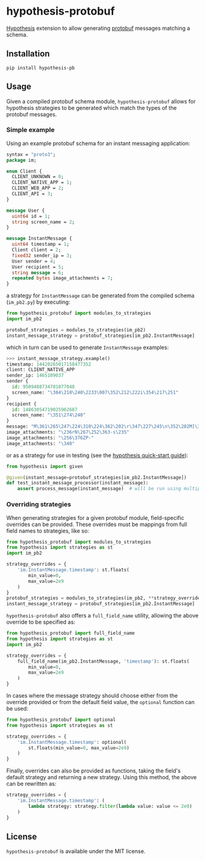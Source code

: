 # hypothesis-protobuf
[Hypothesis](http://hypothesis.works/) extension to allow generating [protobuf](https://developers.google.com/protocol-buffers/) messages matching a schema.

## Installation
```
pip install hypothesis-pb
```

## Usage
Given a compiled protobuf schema module, `hypothesis-protobuf` allows for hypothesis strategies to be generated which match the types of the protobuf messages.

### Simple example
Using an example protobuf schema for an instant messaging application:
```proto
syntax = "proto3";
package im;

enum Client {
  CLIENT_UNKNOWN = 0;
  CLIENT_NATIVE_APP = 1;
  CLIENT_WEB_APP = 2;
  CLIENT_API = 3;
}

message User {
  uint64 id = 1;
  string screen_name = 2;
}

message InstantMessage {
  uint64 timestamp = 1;
  Client client = 2;
  fixed32 sender_ip = 3;
  User sender = 4;
  User recipient = 5;
  string message = 6;
  repeated bytes image_attachments = 7;
}
```
a strategy for `InstantMessage` can be generated from the compiled schema (`im_pb2.py`) by executing:
```python
from hypothesis_protobuf import modules_to_strategies
import im_pb2

protobuf_strategies = modules_to_strategies(im_pb2)
instant_message_strategy = protobuf_strategies[im_pb2.InstantMessage]
```
which in turn can be used to generate `InstantMessage` examples:
```python
>>> instant_message_strategy.example()
timestamp: 14420265017158477352
client: CLIENT_NATIVE_APP
sender_ip: 1465109037
sender {
  id: 9509488734701077048
  screen_name: "\364\210\240\2233\007\352\212\222i\354\217\251"
}
recipient {
  id: 14863054719025962687
  screen_name: "\351\274\240"
}
message: "M\361\265\247\224\310\224\362\202\r\347\227\245\n\352\202M]\361\253\237\2700"
image_attachments: "\236rN\267\252\363-s\235"
image_attachments: "\256\376ZP-"
image_attachments: "\340"

```
or as a strategy for use in testing (see the [hypothesis quick-start guide](https://hypothesis.readthedocs.io/en/latest/quickstart.html)):
```python
from hypothesis import given

@given(instant_message=protobuf_strategies[im_pb2.InstantMessage])
def test_instant_message_processor(instant_message):
    assert process_message(instant_message)  # will be run using multiple InstantMessage examples
```

### Overriding strategies
When generating strategies for a given protobuf module, field-specific overrides can be provided. These overrides must be mappings from full field names to strategies, like so:
```python
from hypothesis_protobuf import modules_to_strategies
from hypothesis import strategies as st
import im_pb2

strategy_overrides = {
    'im.InstantMessage.timestamp': st.floats(
        min_value=0, 
        max_value=2e9
    )
}
protobuf_strategies = modules_to_strategies(im_pb2, **strategy_overrides)
instant_message_strategy = protobuf_strategies[im_pb2.InstantMessage]
```
`hypothesis-protobuf` also offers a `full_field_name` utility, allowing the above override to be specified as:
```python
from hypothesis_protobuf import full_field_name
from hypothesis import strategies as st
import im_pb2

strategy_overrides = {
    full_field_name(im_pb2.InstantMessage, 'timestamp'): st.floats(
        min_value=0,
        max_value=2e9
    )
}
```
In cases where the message strategy should choose either from the override provided or from the default field value, the `optional` function can be used:
```python
from hypothesis_protobuf import optional
from hypothesis import strategies as st

strategy_overrides = {
    'im.InstantMessage.timestamp': optional(
        st.floats(min_value=0, max_value=2e9)
    )
}
```
Finally, overrides can also be provided as functions, taking the field's default strategy and returning a new strategy. Using this method, the above can be rewritten as:
```python
strategy_overrides = {
    'im.InstantMessage.timestamp': (
        lambda strategy: strategy.filter(lambda value: value <= 2e9)
    )
}
```

## License
`hypothesis-protobuf` is available under the MIT license.
